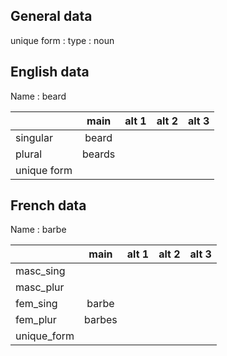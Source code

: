 ## General data

unique form :
type : noun

## English data

Name : beard

|             |  main  | alt 1 | alt 2 | alt 3 |
| :---------- | :----: | :---: | :---: | ----- |
| singular    | beard  |       |       |       |
| plural      | beards |       |       |       |
| unique form |        |       |       |       |

## French data

Name : barbe

|             |  main  | alt 1 | alt 2 | alt 3 |
| :---------- | :----: | :---: | :---: | :---: |
| masc_sing   |        |       |       |       |
| masc_plur   |        |       |       |       |
| fem_sing    | barbe  |       |       |       |
| fem_plur    | barbes |       |       |       |
| unique_form |        |       |       |       |


